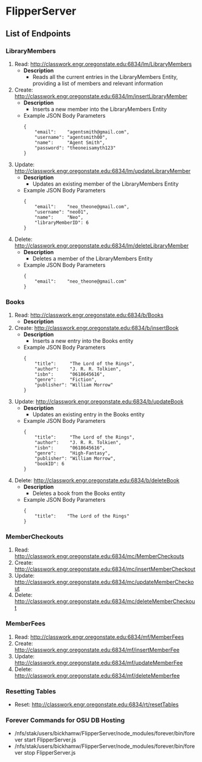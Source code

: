 # FlipperServer

## List of Endpoints
### LibraryMembers
1. Read:   http://classwork.engr.oregonstate.edu:6834/lm/LibraryMembers
    - **Description**
        - Reads all the current entries in the LibraryMembers Entity, providing a list of members and relevant information
2. Create: http://classwork.engr.oregonstate.edu:6834/lm/insertLibraryMember
    - **Description**
        - Inserts a new member into the LibraryMembers Entity
    - Example JSON Body Parameters
        ```
        {
            "email":    "agentsmith@gmail.com",
            "username": "agentsmith00",
            "name":     "Agent Smith",
            "password": "theoneisamyth123"
        }
        ```
3. Update: http://classwork.engr.oregonstate.edu:6834/lm/updateLibraryMember
    - **Description**
        - Updates an existing member of the LibraryMembers Entity
    - Example JSON Body Parameters
        ```
        {
            "email":    "neo_theone@gmail.com",
            "username": "neo01",
            "name":     "Neo",
            "libraryMemberID": 6
        }
        ```
4. Delete: http://classwork.engr.oregonstate.edu:6834/lm/deleteLibraryMember
    - **Description**
        - Deletes a member of the LibraryMembers Entity
    - Example JSON Body Parameters
        ```
        {
            "email":    "neo_theone@gmail.com"
        }
        ```

### Books
1. Read:   http://classwork.engr.oregonstate.edu:6834/b/Books
    - **Description**
2. Create: http://classwork.engr.oregonstate.edu:6834/b/insertBook
    - **Description**
        - Inserts a new entry into the Books entity
    - Example JSON Body Parameters
        ```
        {
            "title":     "The Lord of the Rings",
            "author":    "J. R. R. Tolkien",
            "isbn":      "0618645616",
            "genre":     "Fiction",
            "publisher": "William Morrow"
        }
        ```
3. Update: http://classwork.engr.oregonstate.edu:6834/b/updateBook
    - **Description**
        - Updates an existing entry in the Books entity
    - Example JSON Body Parameters
        ```
        {
            "title":     "The Lord of the Rings",
            "author":    "J. R. R. Tolkien",
            "isbn":      "0618645616",
            "genre":     "High-Fantasy",
            "publisher": "William Morrow",
            "bookID": 6
        }
        ```
4. Delete: http://classwork.engr.oregonstate.edu:6834/b/deleteBook
    - **Description**
        - Deletes a book from the Books entity
    - Example JSON Body Parameters
        ```
        {
            "title":    "The Lord of the Rings"
        }
        ```

### MemberCheckouts
1. Read:   http://classwork.engr.oregonstate.edu:6834/mc/MemberCheckouts
2. Create: http://classwork.engr.oregonstate.edu:6834/mc/insertMemberCheckout
3. Update: http://classwork.engr.oregonstate.edu:6834/mc/updateMemberCheckout
4. Delete: http://classwork.engr.oregonstate.edu:6834/mc/deleteMemberCheckout

### MemberFees
1. Read:   http://classwork.engr.oregonstate.edu:6834/mf/MemberFees
2. Create: http://classwork.engr.oregonstate.edu:6834/mf/insertMemberFee
3. Update: http://classwork.engr.oregonstate.edu:6834/mf/updateMemberFee
4. Delete: http://classwork.engr.oregonstate.edu:6834/mf/deleteMemberfee

### Resetting Tables
- Reset: http://classwork.engr.oregonstate.edu:6834/rt/resetTables

### Forever Commands for OSU DB Hosting
- /nfs/stak/users/bickhamw/FlipperServer/node_modules/forever/bin/forever start FlipperServer.js 
- /nfs/stak/users/bickhamw/FlipperServer/node_modules/forever/bin/forever stop FlipperServer.js

